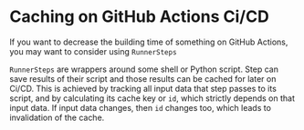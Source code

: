 # Caching on GitHub Actions Ci/CD

If you want to decrease the building time of something on GitHub Actions, you may
want to consider using `RunnerSteps`

``RunnerSteps`` are wrappers around some shell or Python script. Step can save 
results of their script and those results can be cached for later on Ci/CD. 
This is achieved by tracking all input data that step passes to its script,
and by calculating its cache key or ``id``, which strictly depends on that input 
data. If input data changes, then ``id`` changes too, which leads to invalidation 
of the cache.